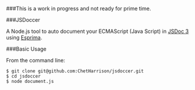 ###This is a work in progress and not ready for prime time.

###JSDoccer

A Node.js tool to auto document your ECMAScript (Java Script) in  [JSDoc 3](https://github.com/jsdoc3/jsdoc3.github.com) using [Esprima](http://esprima.org/).

###Basic Usage

From the command line:

```
$ git clone git@github.com:ChetHarrison/jsdoccer.git
$ cd jsdoccer
$ node document.js
```